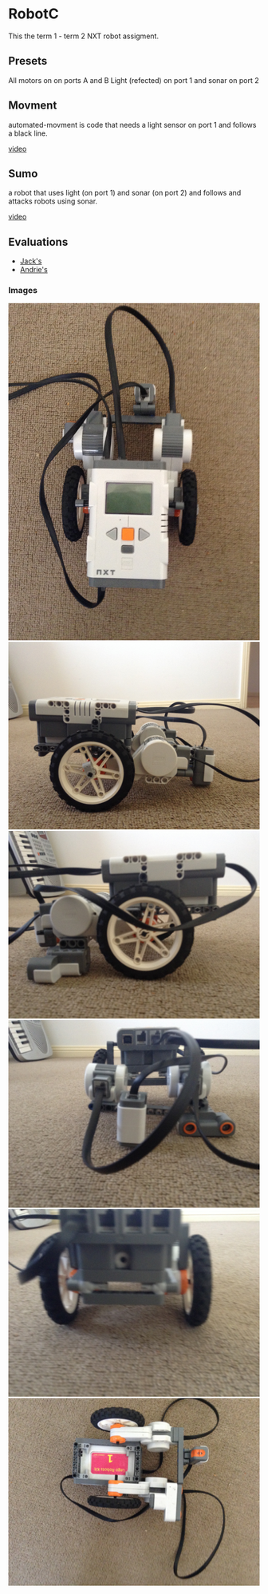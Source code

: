 # RobotC
This the term 1 - term 2 NXT robot assigment.

## Presets
All motors on on ports A and B
Light (refected) on port 1 and sonar on port 2


## Movment
automated-movment is code that needs a light sensor on port 1 and follows a black line.

[video](https://github.com/GitOffMyLAN/RobotC/blob/master/movment.mp4)
## Sumo
a robot that uses light (on port 1) and sonar (on port 2) and follows and attacks robots using sonar.

[video](https://github.com/GitOffMyLAN/RobotC/blob/master/sumo.mp4)

## Evaluations
* [Jack's](https://github.com/GitOffMyLAN/RobotC/blob/master/jack's%20evaluation.md)
* [Andrie's](https://github.com/GitOffMyLAN/RobotC/blob/master/andries%20evaluation.md)

### Images
![Images](https://github.com/GitOffMyLAN/RobotC/blob/master/img/IMG_0126.JPG)
![Images](https://github.com/GitOffMyLAN/RobotC/blob/master/img/IMG_0127.JPG)
![Images](https://github.com/GitOffMyLAN/RobotC/blob/master/img/IMG_0128.JPG)
![Images](https://github.com/GitOffMyLAN/RobotC/blob/master/img/IMG_0129.JPG)
![Images](https://github.com/GitOffMyLAN/RobotC/blob/master/img/IMG_0130.JPG)
![Images](https://github.com/GitOffMyLAN/RobotC/blob/master/img/IMG_0131.JPG)
